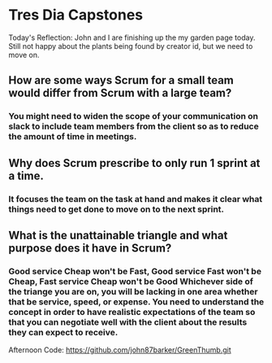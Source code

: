 # Tres Dia Capstones

Today's Reflection: John and I are finishing up the my garden page today.  Still not happy about the plants being found by creator id, but we need to move on.  

## How are some ways Scrum for a small team would differ from Scrum with a large team?

### You might need to widen the scope of your communication on slack to include team members from the client so as to reduce the amount of time in meetings.  

## Why does Scrum prescribe to only run 1 sprint at a time.

### It focuses the team on the task at hand and makes it clear what things need to get done to move on to the next sprint.

## What is the unattainable triangle and what purpose does it have in Scrum?

###  Good service Cheap won't be Fast, Good service Fast won't be Cheap, Fast service Cheap won't be Good  Whichever side of the triange you are on, you will be lacking in one area whether that be service, speed, or expense.  You need to understand the concept in order to have realistic expectations of the team so that you can negotiate well with the client about the results they can expect to receive.

Afternoon Code:  https://github.com/john87barker/GreenThumb.git
